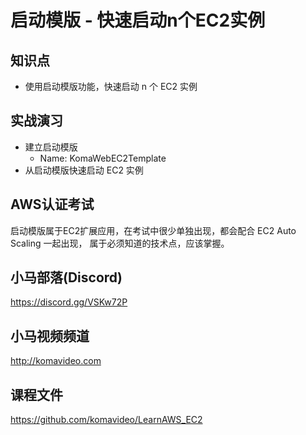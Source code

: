启动模版 - 快速启动n个EC2实例
==========================

## 知识点

* 使用启动模版功能，快速启动 n 个 EC2 实例

## 实战演习

+ 建立启动模版
  - Name: KomaWebEC2Template
+ 从启动模版快速启动 EC2 实例

## AWS认证考试

启动模版属于EC2扩展应用，在考试中很少单独出现，都会配合 EC2 Auto Scaling 一起出现，
属于必须知道的技术点，应该掌握。

## 小马部落(Discord)

https://discord.gg/VSKw72P

## 小马视频频道

http://komavideo.com

## 课程文件

https://github.com/komavideo/LearnAWS_EC2

